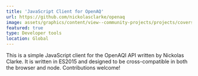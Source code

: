```yaml
---
title: 'JavaScript Client for OpenAQ'
url: https://github.com/nickolasclarke/openaq
image: assets/graphics/content/view--community-projects/projects/covers/jsopenaq.jpg
featured: true
type: Developer tools
location: Global
---
```


This is a simple JavaScript client for the OpenAQI API written by Nickolas Clarke. It is written in ES2015 and designed to be cross-compatible in both the browser and node. Contributions welcome!
